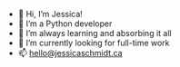 - 👋 Hi, I’m Jessica!
- 👀 I’m a Python developer
- 🌱 I’m always learning and absorbing it all
- 💞️ I’m currently looking for full-time work
- 📫 hello@jessicaschmidt.ca

<!---
hatosaurus/hatosaurus is a ✨ special ✨ repository because its `README.md` (this file) appears on your GitHub profile.
You can click the Preview link to take a look at your changes.
--->
